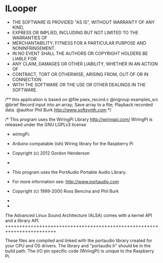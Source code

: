 # ILooper
* THE SOFTWARE IS PROVIDED "AS IS", WITHOUT WARRANTY OF ANY KIND,
 * EXPRESS OR IMPLIED, INCLUDING BUT NOT LIMITED TO THE WARRANTIES OF
 * MERCHANTABILITY, FITNESS FOR A PARTICULAR PURPOSE AND NONINFRINGEMENT.
 * IN NO EVENT SHALL THE AUTHORS OR COPYRIGHT HOLDERS BE LIABLE FOR
 * ANY CLAIM, DAMAGES OR OTHER LIABILITY, WHETHER IN AN ACTION OF
 * CONTRACT, TORT OR OTHERWISE, ARISING FROM, OUT OF OR IN CONNECTION
 * WITH THE SOFTWARE OR THE USE OR OTHER DEALINGS IN THE SOFTWARE.

/** this application is based on @file paex_record.c
 @ingroup examples_src
 @brief Record input into an array; Save array to a file; Playback recorded data.
 @author Phil Burk  http://www.softsynth.com
 */


/*
 This program uses the WiringPi Library http://wiringpi.com/
 WiringPi is released under the GNU LGPLv3 license
 * wiringPi:
 *	Arduino compatable (ish) Wiring library for the Raspberry Pi
 *	Copyright (c) 2012 Gordon Henderson
 
 *
 * This program uses the PortAudio Portable Audio Library.
 * For more information see: http://www.portaudio.com
 * Copyright (c) 1999-2000 Ross Bencina and Phil Burk
 *
 *
 The Advanced Linux Sound Architecture (ALSA) comes with a kernel API and a 
 library API. 
 ++++++++++++++++++++++++++++++++++++++++++++++++++++++++++++++++++++++++
 
 These files are compiled and linked with the portaudio library created for your     CPU and OS drivers.
 The library and "portaudio.h" should be in the build path. 
 The I/O pin specific code (WiringPi) is unique to the Raspberry Pi.
 
